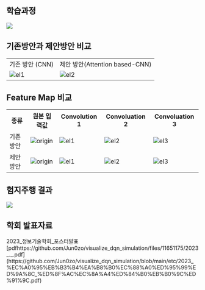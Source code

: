 <h2>학습과정</h2>
<img src="https://github.com/Jun0zo/visualize_dqn_simulation/assets/37208901/06cdfd9d-93f1-4a28-a32e-2a24f2d3530d">

<h2>기존방안과 제안방안 비교</h2>
<table>
  <tr>
    <td>기존 방안 (CNN)</td>
    <td>제안 방안(Attention based-CNN)</td>
  </tr>
  <tr>
    <td>
        <img src="https://github.com/Jun0zo/visualize_dqn_simulation/assets/37208901/dbc2fea0-bc3e-4376-bead-d266d9275588" alt="el1">
    </td>
    <td>
      <img src="https://github.com/Jun0zo/visualize_dqn_simulation/assets/37208901/b4c6f4db-edcb-4917-acd6-6d26bc24109d" alt="el2">
    </td>
  </tr>
</table>

<h2>Feature Map 비교</h2>

<table>
<tr>
    <th>종류</th>
    <th>원본 입력값</th>
    <th>Convolution 1</th>
    <th>Convoluation 2</th>
    <th>Convoluation 3</th>
  </tr>
  <tr>
    <td>
        기존 방안
    </td>
    <td>
        <img src="https://github.com/Jun0zo/visualize_dqn_simulation/assets/37208901/77f43d8e-aff4-45d7-82f5-16c1501e8bda" alt="origin"/>
    </td>
    <td>
      <img src="https://github.com/Jun0zo/visualize_dqn_simulation/assets/37208901/89631dd8-dd8c-4235-b531-bdc20381f316" alt="el1">
    </td>
    <td>
      <img src="https://github.com/Jun0zo/visualize_dqn_simulation/assets/37208901/68e014bc-c06f-479a-90f3-c4aa5e13fe5e" alt="el2">
    </td>
    <td>
      <img src="https://github.com/Jun0zo/visualize_dqn_simulation/assets/37208901/3959a278-6598-4085-9944-1e7af1e14e73" alt="el3">
    </td>
  </tr>
  <tr>
    <td>
        제안 방안
    </td>
    <td>
        <img src="https://github.com/Jun0zo/visualize_dqn_simulation/assets/37208901/77f43d8e-aff4-45d7-82f5-16c1501e8bda" alt="origin"/>
    </td>
    <td>
      <img src="https://github.com/Jun0zo/visualize_dqn_simulation/assets/37208901/de1c6374-f0a1-48f6-a998-d20d6bf36e7a" alt="el1">
    </td>
    <td>
      <img src="https://github.com/Jun0zo/visualize_dqn_simulation/assets/37208901/6b57a3ce-7064-4428-a39c-2f856dc4e6f6" alt="el2">
    </td>
    <td>
      <img src="https://github.com/Jun0zo/visualize_dqn_simulation/assets/37208901/49d857fd-26d0-46a0-b844-e3f55038c99e" alt="el3">
    </td>
  </tr>
</table>

<h2>험지주행 결과</h2>
<img src="https://github.com/Jun0zo/visualize_dqn_simulation/assets/37208901/3d343eaf-835d-4b8d-bd54-f607d0851a70">

<h2>학회 발표자료</h2>
2023_정보기술학회_포스터발표
[pdfhttps://github.com/Jun0zo/visualize_dqn_simulation/files/11651175/2023_._.pdf](https://github.com/Jun0zo/visualize_dqn_simulation/blob/main/etc/2023_%EC%A0%95%EB%B3%B4%EA%B8%B0%EC%88%A0%ED%95%99%ED%9A%8C_%ED%8F%AC%EC%8A%A4%ED%84%B0%EB%B0%9C%ED%91%9C.pdf)
